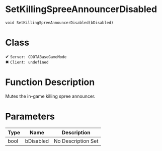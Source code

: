 # SetKillingSpreeAnnouncerDisabled
```
void SetKillingSpreeAnnouncerDisabled(bDisabled)
```
# Class
✔ `Server: CDOTABaseGameMode`  
✖ `Client: undefined`  

# Function Description
Mutes the in-game killing spree announcer.
# Parameters
Type|Name|Description
--|--|--
bool|bDisabled|No Description Set
